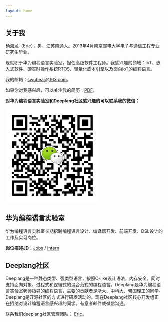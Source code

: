 ```yaml
---
layout: home
---
```


<h2>关于我</h2>

杨海龙（Eric），男，江苏南通人。2013年4月南京邮电大学电子与通信工程专业研究生毕业。

现就职于华为编程语言实验室，担任高级软件工程师。我感兴趣的领域：IoT、嵌入式软件、硬实时操作系统RTOS、轻量化脚本引擎以及面向IoT的编程语言。

我的邮箱：swubear@163.com。

如果你对我感兴趣，可以关注我的简历：[PDF](assets/files/yanghailong_cv.pdf)。

**对华为编程语言实验室和Deeplang社区感兴趣的可以联系我的微信：**

<img src="assets/img/mmqrcode1605073129214.png" width="300" />

<h2>华为编程语言实验室</h2>

华为编程语言实验室长期招聘编程语言设计、编译器开发、前端开发、DSL设计的工作及实习岗位。

**岗位描述JD**：[Jobs](assets/files/jobs.html) / [Intern](assets/files/jobs2.html) 

<h2>Deeplang社区</h2>

Deeplang是一种静态类型、强类型语言，按照C-like设计语法，内存安全，同时支持面向对象、过程式和逻辑式的混合范式的编程语言。Deeplang是华为编程语言实验室老师指导的编程语言，主要的贡献者是浙大、中科大、帝国理工的同学。Deeplang是开源社区的方式进行研发活动的。现在Deeplang社区核心开发组正在招纳对设计编程语言感兴趣的同学。有意者邮件或微信沟通。

联系我们deeplang社区管理团队： [Eric](mailto:swubear@163.com)。

